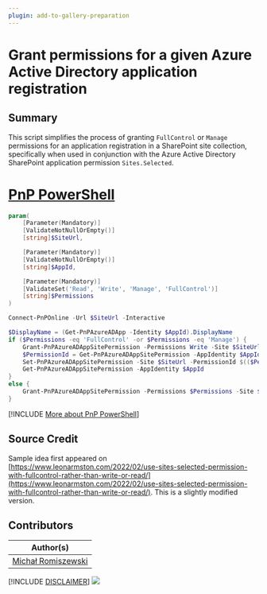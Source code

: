 ```yaml
---
plugin: add-to-gallery-preparation
---
```


# Grant permissions for a given Azure Active Directory application registration

## Summary
This script simplifies the process of granting `FullControl` or `Manage` permissions for an application registration in a SharePoint site collection, specifically when used in conjunction with the Azure Active Directory SharePoint application permission `Sites.Selected`.

# [PnP PowerShell](#tab/pnpps)

```powershell
param(
    [Parameter(Mandatory)]
    [ValidateNotNullOrEmpty()]
    [string]$SiteUrl,

    [Parameter(Mandatory)]
    [ValidateNotNullOrEmpty()]
    [string]$AppId,

    [Parameter(Mandatory)]
    [ValidateSet('Read', 'Write', 'Manage', 'FullControl')]
    [string]$Permissions
)

Connect-PnPOnline -Url $SiteUrl -Interactive

$DisplayName = (Get-PnPAzureADApp -Identity $AppId).DisplayName
if ($Permissions -eq 'FullControl' -or $Permissions -eq 'Manage') {    
    Grant-PnPAzureADAppSitePermission -Permissions Write -Site $SiteUrl -AppId $AppId -DisplayName $DisplayName | Out-Null
    $PermissionId = Get-PnPAzureADAppSitePermission -AppIdentity $AppId
    Set-PnPAzureADAppSitePermission -Site $SiteUrl -PermissionId $(($PermissionId).Id) -Permissions $Permissions | Out-Null
    Get-PnPAzureADAppSitePermission -AppIdentity $AppId
}
else {
    Grant-PnPAzureADAppSitePermission -Permissions $Permissions -Site $SiteUrl -AppId $AppId -DisplayName $DisplayName
}
```
[!INCLUDE [More about PnP PowerShell](../../docfx/includes/MORE-PNPPS.md)]


## Source Credit

Sample idea first appeared on [https://www.leonarmston.com/2022/02/use-sites-selected-permission-with-fullcontrol-rather-than-write-or-read/](https://www.leonarmston.com/2022/02/use-sites-selected-permission-with-fullcontrol-rather-than-write-or-read/). This is a slightly modified version.

## Contributors

| Author(s) |
|-----------|
| [Michał Romiszewski](https://github.com/mromiszewski) |


[!INCLUDE [DISCLAIMER](../../docfx/includes/DISCLAIMER.md)]
<img src="https://pnptelemetry.azurewebsites.net/script-samples/scripts/spo-grant-app-site-permission" aria-hidden="true" />